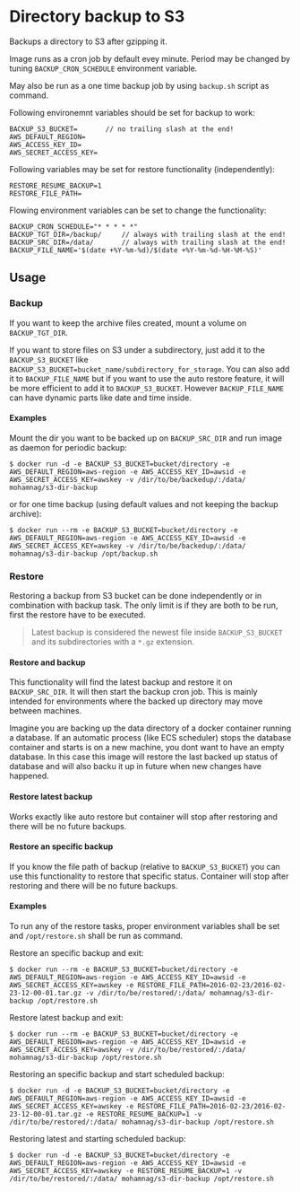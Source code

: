 # Directory backup to S3
Backups a directory to S3 after gzipping it.

Image runs as a cron job by default evey minute. Period may be changed by tuning `BACKUP_CRON_SCHEDULE` environment variable.

May also be run as a one time backup job by using `backup.sh` script as command.

Following environemnt variables should be set for backup to work:
```
BACKUP_S3_BUCKET=		// no trailing slash at the end!
AWS_DEFAULT_REGION=
AWS_ACCESS_KEY_ID=
AWS_SECRET_ACCESS_KEY=
```

Following variables may be set for restore functionality (independently):
```
RESTORE_RESUME_BACKUP=1
RESTORE_FILE_PATH=
```

Flowing environment variables can be set to change the functionality:
```
BACKUP_CRON_SCHEDULE="* * * * *"
BACKUP_TGT_DIR=/backup/		// always with trailing slash at the end!
BACKUP_SRC_DIR=/data/		// always with trailing slash at the end!
BACKUP_FILE_NAME='$(date +%Y-%m-%d)/$(date +%Y-%m-%d-%H-%M-%S)'
```
## Usage
### Backup
If you want to keep the archive files created, mount a volume on `BACKUP_TGT_DIR`.

If you want to store files on S3 under a subdirectory, just add it to the `BACKUP_S3_BUCKET` like `BACKUP_S3_BUCKET=bucket_name/subdirectory_for_storage`. You can also add it to `BACKUP_FILE_NAME` but if you want to use the auto restore feature, it will be more efficient to add it to `BACKUP_S3_BUCKET`. However `BACKUP_FILE_NAME` can have dynamic parts like date and time inside.

#### Examples

Mount the dir you want to be backed up on `BACKUP_SRC_DIR` and run image as daemon for periodic backup:
```
$ docker run -d -e BACKUP_S3_BUCKET=bucket/directory -e AWS_DEFAULT_REGION=aws-region -e AWS_ACCESS_KEY_ID=awsid -e AWS_SECRET_ACCESS_KEY=awskey -v /dir/to/be/backedup/:/data/ mohamnag/s3-dir-backup
```

or for one time backup (using default values and not keeping the backup archive):
```
$ docker run --rm -e BACKUP_S3_BUCKET=bucket/directory -e AWS_DEFAULT_REGION=aws-region -e AWS_ACCESS_KEY_ID=awsid -e AWS_SECRET_ACCESS_KEY=awskey -v /dir/to/be/backedup/:/data/ mohamnag/s3-dir-backup /opt/backup.sh
```

### Restore
Restoring a backup from S3 bucket can be done independently or in combination with backup task. The only limit is if they are both to be run, first the restore have to be executed.

> Latest backup is considered the newest file inside `BACKUP_S3_BUCKET` and its subdirectories with a `*.gz` extension.

#### Restore and backup
This functionality will find the latest backup and restore it on `BACKUP_SRC_DIR`. It will then start the backup cron job. This is mainly intended for environments where the backed up directory may move between machines.

Imagine you are backing up the data directory of a docker container running a database. If an automatic process (like ECS scheduler) stops the database container and starts is on a new machine, you dont want to have an empty database. In this case this image will restore the last backed up status of database and will also backu it up in future when new changes have happened.

#### Restore latest backup
Works exactly like auto restore but container will stop after restoring and there will be no future backups.

#### Restore an specific backup
If you know the file path of backup (relative to `BACKUP_S3_BUCKET`) you can use this functionality to restore that specific status. Container will stop after restoring and there will be no future backups.

#### Examples
To run any of the restore tasks, proper environment variables shall be set and `/opt/restore.sh` shall be run as command. 

Restore an specific backup and exit:
```
$ docker run --rm -e BACKUP_S3_BUCKET=bucket/directory -e AWS_DEFAULT_REGION=aws-region -e AWS_ACCESS_KEY_ID=awsid -e AWS_SECRET_ACCESS_KEY=awskey -e RESTORE_FILE_PATH=2016-02-23/2016-02-23-12-00-01.tar.gz -v /dir/to/be/restored/:/data/ mohamnag/s3-dir-backup /opt/restore.sh
```

Restore latest backup and exit:
```
$ docker run --rm -e BACKUP_S3_BUCKET=bucket/directory -e AWS_DEFAULT_REGION=aws-region -e AWS_ACCESS_KEY_ID=awsid -e AWS_SECRET_ACCESS_KEY=awskey -v /dir/to/be/restored/:/data/ mohamnag/s3-dir-backup /opt/restore.sh
```

Restoring an specific backup and start scheduled backup:
```
$ docker run -d -e BACKUP_S3_BUCKET=bucket/directory -e AWS_DEFAULT_REGION=aws-region -e AWS_ACCESS_KEY_ID=awsid -e AWS_SECRET_ACCESS_KEY=awskey -e RESTORE_FILE_PATH=2016-02-23/2016-02-23-12-00-01.tar.gz -e RESTORE_RESUME_BACKUP=1 -v /dir/to/be/restored/:/data/ mohamnag/s3-dir-backup /opt/restore.sh
```

Restoring latest and starting scheduled backup:
```
$ docker run -d -e BACKUP_S3_BUCKET=bucket/directory -e AWS_DEFAULT_REGION=aws-region -e AWS_ACCESS_KEY_ID=awsid -e AWS_SECRET_ACCESS_KEY=awskey -e RESTORE_RESUME_BACKUP=1 -v /dir/to/be/restored/:/data/ mohamnag/s3-dir-backup /opt/restore.sh
```

